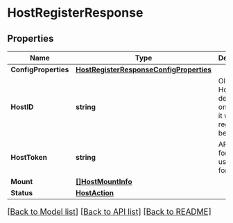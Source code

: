 # HostRegisterResponse

## Properties

Name | Type | Description | Notes
------------ | ------------- | ------------- | -------------
**ConfigProperties** | [**HostRegisterResponseConfigProperties**](HostRegisterResponse_configProperties.md) |  | [optional] 
**HostID** | **string** | Old or NEW Host ID dependinng on whether it was registered before | [optional] 
**HostToken** | **string** | API Token for Host to use going forward. | [optional] 
**Mount** | [**[]HostMountInfo**](HostMountInfo.md) |  | [optional] 
**Status** | [**HostAction**](HostAction.md) |  | [optional] 

[[Back to Model list]](../README.md#documentation-for-models) [[Back to API list]](../README.md#documentation-for-api-endpoints) [[Back to README]](../README.md)

<style>
     p, ul, ol, li { font-size: 18px !important;}
</style>



